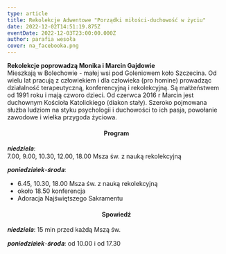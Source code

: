 ```yaml
---
type: article
title: Rekolekcje Adwentowe "Porządki miłości-duchowość w życiu"
date: 2022-12-02T14:51:19.875Z
eventDate: 2022-12-03T23:00:00.000Z
author: parafia wesoła
cover: na_facebooka.png
---
```

**Rekolekcje poprowadzą Monika i Marcin Gajdowie**\
Mieszkają w Bolechowie - małej wsi pod Goleniowem koło Szczecina. Od wielu lat pracują z człowiekiem i dla człowieka (pro homine) prowadząc działalność terapeutyczną, konferencyjną i rekolekcyjną. Są małżeństwem od 1991 roku i mają czworo dzieci. Od czerwca 2016 r Marcin jest duchownym Kościoła Katolickiego (diakon stały). Szeroko pojmowana służba ludziom na styku psychologii i duchowości to ich pasja, powołanie zawodowe i wielka przygoda życiowa.

<h4 style="text-align:center;">Program</h4>

𝒏𝒊𝒆𝒅𝒛𝒊𝒆𝒍𝒂:\
7.00, 9.00, 10.30, 12.00, 18.00 Msza św. z nauką rekolekcyjną

𝒑𝒐𝒏𝒊𝒆𝒅𝒛𝒊𝒂ł𝒆𝒌-𝒔́𝒓𝒐𝒅𝒂:

* 6.45, 10.30, 18.00 Msza św. z nauką rekolekcyjną
* [](<>)około 18.50 konferencja
* Adoracja Najświętszego Sakramentu

<h4 style="text-align:center;">Spowiedź</h4>

𝒏𝒊𝒆𝒅𝒛𝒊𝒆𝒍𝒂: 15 min przed każdą Mszą św.

𝒑𝒐𝒏𝒊𝒆𝒅𝒛𝒊𝒂ł𝒆𝒌-𝒔́𝒓𝒐𝒅𝒂: od 10.00 i od 17.30

<!--EndFragment-->